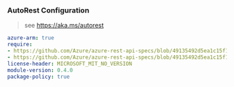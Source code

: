 ### AutoRest Configuration

> see https://aka.ms/autorest

``` yaml
azure-arm: true
require:
- https://github.com/Azure/azure-rest-api-specs/blob/49135492d5ea1c15f1ba53813c4be8cb2109c416/specification/resources/resource-manager/readme.md
- https://github.com/Azure/azure-rest-api-specs/blob/49135492d5ea1c15f1ba53813c4be8cb2109c416/specification/resources/resource-manager/readme.go.md
license-header: MICROSOFT_MIT_NO_VERSION
module-version: 0.4.0
package-policy: true
```